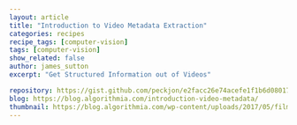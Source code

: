 ```yaml
---
layout: article
title: "Introduction to Video Metadata Extraction"
categories: recipes
recipe_tags: [computer-vision]
tags: [computer-vision]
show_related: false
author: james_sutton
excerpt: "Get Structured Information out of Videos"

repository: https://gist.github.com/peckjon/e2facc26e74acefe1f1b6d080176d637
blog: https://blog.algorithmia.com/introduction-video-metadata/
thumbnail: https://blog.algorithmia.com/wp-content/uploads/2017/05/film-cat-tech2.jpg
---
```


